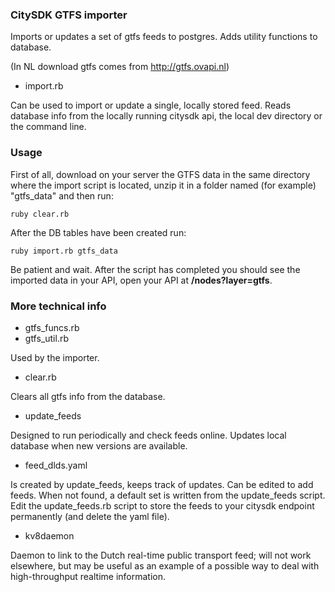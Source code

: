 ### CitySDK GTFS importer

Imports or updates a set of gtfs feeds to postgres.
Adds utility functions to database.

(In NL download gtfs comes from http://gtfs.ovapi.nl)

* import.rb       

Can be used to import or update a single, locally stored feed.
Reads database info from the locally running citysdk api, the local dev directory or the command line.

### Usage

First of all, download on your server the GTFS data in the same directory where the import script is located, unzip it in a folder named (for example) "gtfs_data" and then run:

    ruby clear.rb

After the DB tables have been created run:

    ruby import.rb gtfs_data

Be patient and wait. After the script has completed you should see the imported data in your API,
 open your API at **/nodes?layer=gtfs**.

### More technical info

* gtfs_funcs.rb
* gtfs_util.rb

Used by the importer.

* clear.rb

Clears all gtfs info from the database.


* update_feeds

Designed to run periodically and check feeds online.
Updates local database when new versions are available.

* feed_dlds.yaml

Is created by update_feeds, keeps track of updates.
Can be edited to add feeds. 
When not found, a default set is written from the update_feeds script.
Edit the update_feeds.rb script to store the feeds to your citysdk endpoint permanently (and delete the yaml file).


* kv8daemon

Daemon to link to the Dutch real-time public transport feed; will not work elsewhere, but may be useful as an example of a possible way to deal with high-throughput realtime information.

